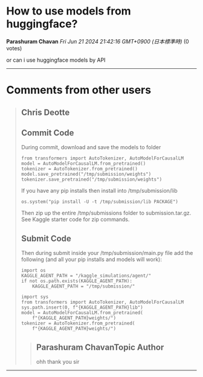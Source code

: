 # How to use models from huggingface?

**Parashuram Chavan** *Fri Jun 21 2024 21:42:16 GMT+0900 (日本標準時)* (0 votes)

or can i use huggingface models by API 



---

 # Comments from other users

> ## Chris Deotte
> 
> ## Commit Code
> 
> During commit, download and save the models to folder
> 
> ```
> from transformers import AutoTokenizer, AutoModelForCausalLM
> model = AutoModelForCausalLM.from_pretrained()
> tokenizer = AutoTokenizer.from_pretrained()
> model.save_pretrained("/tmp/submission/weights")
> tokenizer.save_pretrained("/tmp/submission/weights")
> 
> ```
> 
> If you have any pip installs then install into /tmp/submission/lib
> 
> ```
> os.system("pip install -U -t /tmp/submission/lib PACKAGE")
> 
> ```
> 
> Then zip up the entire /tmp/submissions folder to submission.tar.gz. See Kaggle starter code for zip commands.
> 
> ## Submit Code
> 
> Then during submit inside your /tmp/submission/main.py file add the following (and all your pip installs and models will work):
> 
> ```
> import os
> KAGGLE_AGENT_PATH = "/kaggle_simulations/agent/"
> if not os.path.exists(KAGGLE_AGENT_PATH):
>     KAGGLE_AGENT_PATH = "/tmp/submission/"
> 
> import sys
> from transformers import AutoTokenizer, AutoModelForCausalLM
> sys.path.insert(0, f"{KAGGLE_AGENT_PATH}lib")
> model = AutoModelForCausalLM.from_pretrained(
>     f"{KAGGLE_AGENT_PATH}weights/")
> tokenizer = AutoTokenizer.from_pretrained(
>     f"{KAGGLE_AGENT_PATH}weights/")
> 
> ```
> 
> 
> 
> > ## Parashuram ChavanTopic Author
> > 
> > ohh thank you sir 
> > 
> > 
> > 


---

